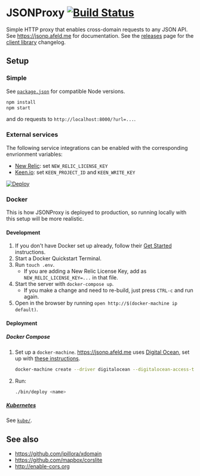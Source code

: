 # JSONProxy [![Build Status](https://travis-ci.org/afeld/jsonp.png?branch=master)](https://travis-ci.org/afeld/jsonp)

Simple HTTP proxy that enables cross-domain requests to any JSON API. See https://jsonp.afeld.me for documentation. See the [releases](https://github.com/afeld/jsonp/releases) page for the [client library](jsonp.js) changelog.

## Setup

### Simple

See [`package.json`](package.json) for compatible Node versions.

```bash
npm install
npm start
```

and do requests to `http://localhost:8000/?url=...`.

### External services

The following service integrations can be enabled with the corresponding envrionment variables:

* [New Relic](https://newrelic.com/): set `NEW_RELIC_LICENSE_KEY`
* [Keen.io](https://keen.io/): set `KEEN_PROJECT_ID` and `KEEN_WRITE_KEY`

[![Deploy](https://www.herokucdn.com/deploy/button.svg)](https://heroku.com/deploy)

### Docker

This is how JSONProxy is deployed to production, so running locally with this setup will be more realistic.

#### Development

1. If you don't have Docker set up already, follow their [Get Started](https://www.docker.com/) instructions.
1. Start a Docker Quickstart Terminal.
1. Run `touch .env`.
    * If you are adding a New Relic License Key, add as `NEW_RELIC_LICENSE_KEY=...` in that file.
1. Start the server with `docker-compose up`.
    * If you make a change and need to re-build, just press `CTRL-c` and run again.
1. Open in the browser by running `open http://$(docker-machine ip default)`.

#### Deployment

##### Docker Compose

1. Set up a `docker-machine`. https://jsonp.afeld.me uses [Digital Ocean](https://www.digitalocean.com/), set up with [these instructions](https://docs.docker.com/machine/get-started-cloud/#digital-ocean-example).

    ```bash
    docker-machine create --driver digitalocean --digitalocean-access-token <token> --engine-opt log-opt="max-size=50m" --engine-opt log-opt="max-file=100" <name>
    ```

1. Run:

    ```bash
    ./bin/deploy <name>
    ```

##### [Kubernetes](http://kubernetes.io/)

See [`kube/`](kube/).

## See also

* https://github.com/jpillora/xdomain
* https://github.com/mapbox/corslite
* http://enable-cors.org
